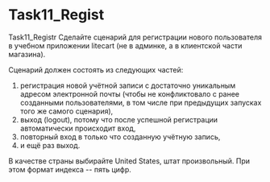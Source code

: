 # Task11_Regist
Task11_Registr
Сделайте сценарий для регистрации нового пользователя в учебном приложении litecart (не в админке, а в клиентской части магазина).

Сценарий должен состоять из следующих частей:

1) регистрация новой учётной записи с достаточно уникальным адресом электронной почты (чтобы не конфликтовало с ранее созданными пользователями, в том числе при предыдущих запусках того же самого сценария),
2) выход (logout), потому что после успешной регистрации автоматически происходит вход,
3) повторный вход в только что созданную учётную запись,
4) и ещё раз выход.

В качестве страны выбирайте United States, штат произвольный. При этом формат индекса -- пять цифр.